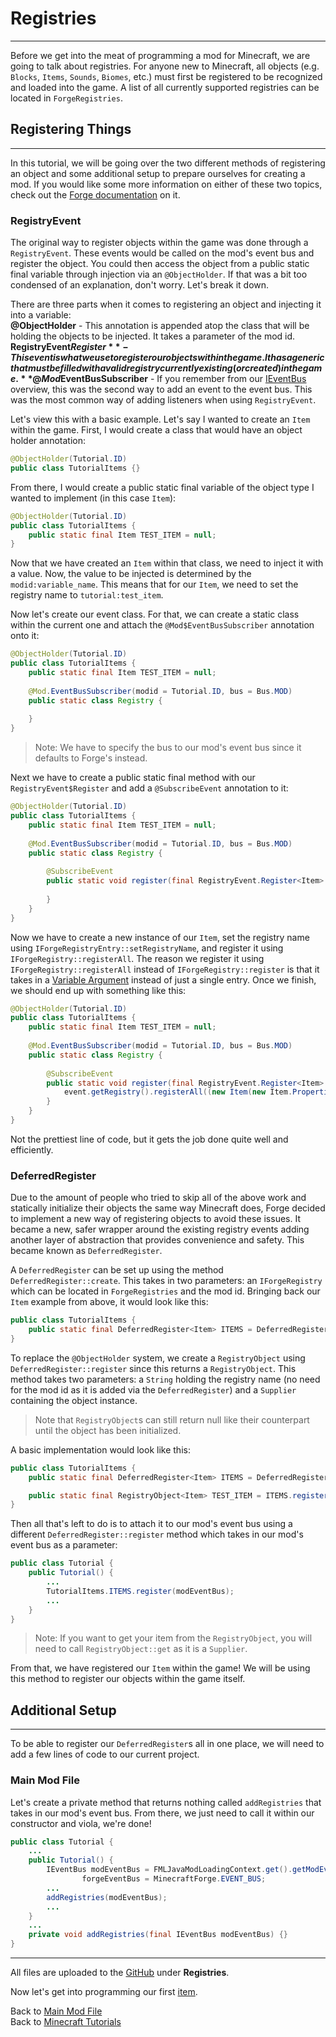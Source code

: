 # <a name="registries"></a>Registries
---

Before we get into the meat of programming a mod for Minecraft, we are going to talk about registries. For anyone new to Minecraft, all objects (e.g. `Blocks`, `Items`, `Sounds`, `Biomes`, etc.) must first be registered to be recognized and loaded into the game. A list of all currently supported registries can be located in `ForgeRegistries`.

## <a name="registering-things"></a>Registering Things
---

In this tutorial, we will be going over the two different methods of registering an object and some additional setup to prepare ourselves for creating a mod. If you would like some more information on either of these two topics, check out the [Forge documentation](https://mcforge.readthedocs.io/en/latest/concepts/registries/) on it.

### <a name="registryevent"></a>RegistryEvent

The original way to register objects within the game was done through a `RegistryEvent`. These events would be called on the mod's event bus and register the object. You could then access the object from a public static final variable through injection via an `@ObjectHolder`. If that was a bit too condensed of an explanation, don't worry. Let's break it down.

There are three parts when it comes to registering an object and injecting it into a variable:  
**@ObjectHolder** - This annotation is appended atop the class that will be holding the objects to be injected. It takes a parameter of the mod id.  
**RegistryEvent$Register** - This event is what we use to register our objects within the game. It has a generic that must be filled with a valid registry currently existing (or created) in the game.  
**@Mod$EventBusSubscriber** - If you remember from our [IEventBus](./main_file#ieventbus) overview, this was the second way to add an event to the event bus. This was the most common way of adding listeners when using `RegistryEvent`.  

Let's view this with a basic example. Let's say I wanted to create an `Item` within the game. First, I would create a class that would have an object holder annotation:

```java
@ObjectHolder(Tutorial.ID)
public class TutorialItems {}
```

From there, I would create a public static final variable of the object type I wanted to implement (in this case `Item`):

```java
@ObjectHolder(Tutorial.ID)
public class TutorialItems {
	public static final Item TEST_ITEM = null;
}
```

Now that we have created an `Item` within that class, we need to inject it with a value. Now, the value to be injected is determined by the `modid:variable_name`. This means that for our `Item`, we need to set the registry name to `tutorial:test_item`.

Now let's create our event class. For that, we can create a static class within the current one and attach the `@Mod$EventBusSubscriber` annotation onto it:

```java
@ObjectHolder(Tutorial.ID)
public class TutorialItems {
	public static final Item TEST_ITEM = null;
	
	@Mod.EventBusSubscriber(modid = Tutorial.ID, bus = Bus.MOD)
	public static class Registry {
		
	}
}
```

> Note: We have to specify the bus to our mod's event bus since it defaults to Forge's instead.

Next we have to create a public static final method with our `RegistryEvent$Register` and add a `@SubscribeEvent` annotation to it:

```java
@ObjectHolder(Tutorial.ID)
public class TutorialItems {
	public static final Item TEST_ITEM = null;
	
	@Mod.EventBusSubscriber(modid = Tutorial.ID, bus = Bus.MOD)
	public static class Registry {
		
		@SubscribeEvent
		public static void register(final RegistryEvent.Register<Item> event) {
			
		}
	}
}
```

Now we have to create a new instance of our `Item`, set the registry name using `IForgeRegistryEntry::setRegistryName`, and register it using `IForgeRegistry::registerAll`. The reason we register it using `IForgeRegistry::registerAll` instead of `IForgeRegistry::register` is that it takes in a [Variable Argument](https://docs.oracle.com/javase/tutorial/java/javaOO/arguments.html#varargs) instead of just a single entry. Once we finish, we should end up with something like this:

```java
@ObjectHolder(Tutorial.ID)
public class TutorialItems {
	public static final Item TEST_ITEM = null;
	
	@Mod.EventBusSubscriber(modid = Tutorial.ID, bus = Bus.MOD)
	public static class Registry {
		
		@SubscribeEvent
		public static void register(final RegistryEvent.Register<Item> event) {
			event.getRegistry().registerAll((new Item(new Item.Properties())).setRegistryName(new ResourceLocation(Tutorial.ID, "test_item")));
		}
	}
}
```

Not the prettiest line of code, but it gets the job done quite well and efficiently.

### <a name="deferredregister"></a>DeferredRegister

Due to the amount of people who tried to skip all of the above work and statically initialize their objects the same way Minecraft does, Forge decided to implement a new way of registering objects to avoid these issues. It became a new, safer wrapper around the existing registry events adding another layer of abstraction that provides convenience and safety. This became known as `DeferredRegister`.

A `DeferredRegister` can be set up using the method `DeferredRegister::create`. This takes in two parameters: an `IForgeRegistry` which can be located in `ForgeRegistries` and the mod id. Bringing back our `Item` example from above, it would look like this:

```java
public class TutorialItems {
	public static final DeferredRegister<Item> ITEMS = DeferredRegister.create(ForgeRegistries.ITEMS, Tutorial.ID);
}
```

To replace the `@ObjectHolder` system, we create a `RegistryObject` using `DeferredRegister::register` since this returns a `RegistryObject`. This method takes two parameters: a `String` holding the registry name (no need for the mod id as it is added via the `DeferredRegister`) and a `Supplier` containing the object instance.  
> Note that `RegistryObject`s can still return null like their counterpart until the object has been initialized.  

A basic implementation would look like this:

```java
public class TutorialItems {
	public static final DeferredRegister<Item> ITEMS = DeferredRegister.create(ForgeRegistries.ITEMS, Tutorial.ID);

	public static final RegistryObject<Item> TEST_ITEM = ITEMS.register("test_item", () -> new Item(new Item.Properties()));
}
```

Then all that's left to do is to attach it to our mod's event bus using a different `DeferredRegister::register` method which takes in our mod's event bus as a parameter:

```java
public class Tutorial {
	public Tutorial() {
		...
		TutorialItems.ITEMS.register(modEventBus);
		...
	}
}
```

> Note: If you want to get your item from the `RegistryObject`, you will need to call `RegistryObject::get` as it is a `Supplier`. 

From that, we have registered our `Item` within the game! We will be using this method to register our objects within the game itself.

## <a name="additional-setup"></a>Additional Setup
---

To be able to register our `DeferredRegister`s all in one place, we will need to add a few lines of code to our current project.

### <a name="main-mod-file"></a>Main Mod File

Let's create a private method that returns nothing called `addRegistries` that takes in our mod's event bus. From there, we just need to call it within our constructor and viola, we're done!

```java
public class Tutorial {
	...
	public Tutorial() {
		IEventBus modEventBus = FMLJavaModLoadingContext.get().getModEventBus(),
				forgeEventBus = MinecraftForge.EVENT_BUS;
		...
		addRegistries(modEventBus);
		...
	}
	...
	private void addRegistries(final IEventBus modEventBus) {}
}
```

---
All files are uploaded to the [GitHub](https://github.com/ChampionAsh5357/1.16.x-Minecraft-Tutorial/tree/1.16.1-32.0.57-web) under **Registries**.

Now let's get into programming our first [item](../basic/items).

Back to [Main Mod File](./main_file)  
Back to [Minecraft Tutorials](../../)  